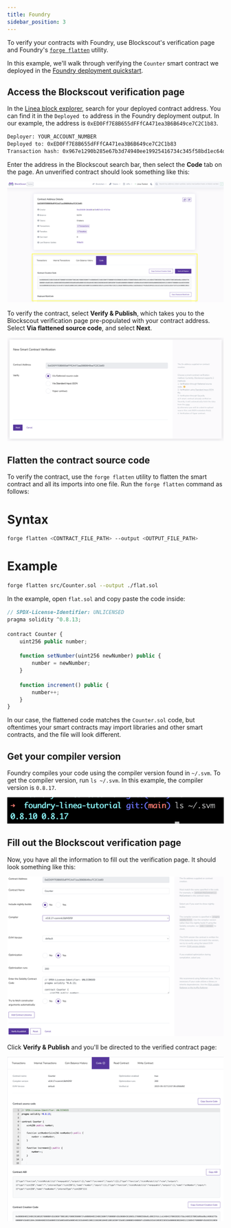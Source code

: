 ```yaml
---
title: Foundry
sidebar_position: 3
---
```


To verify your contracts with Foundry, use Blockscout's verification page and Foundry's [`forge flatten`](https://book.getfoundry.sh/reference/forge/forge-flatten) utility.

In this example, we'll walk through verifying the `Counter` smart contract we deployed in the [Foundry deployment quickstart](../deploy-smart-contract/foundry.md).

## Access the Blockscout verification page

In the [Linea block explorer](https://goerli.lineascan.build/), search for your deployed contract address. You can find it in the `Deployed to` address in the Foundry deployment output. In our example, the address is `0xED0Ff7E8B655dFFfCA471ea3B6B649ce7C2C1b83`.

```bash
Deployer: YOUR_ACCOUNT_NUMBER
Deployed to: 0xED0Ff7E8B655dFFfCA471ea3B6B649ce7C2C1b83
Transaction hash: 0x967e1290b285e67b3d74940ee19925416734c345f58bd1ec64dcea134647d7ee
```

Enter the address in the Blockscout search bar, then select the **Code** tab on the page. An unverified contract should look something like this:

![unverified contract](../../../assets/foundry/foundry_verification_1.png)

To verify the contract, select **Verify & Publish**, which takes you to the Blockscout verification page pre-populated with your contract address. Select **Via flattened source code**, and select **Next**.

![flattened source code option](../../../assets/foundry/foundry_verification_2.png)

## Flatten the contract source code

To verify the contract, use the `forge flatten` utility to flatten the smart contract and all its imports into one file. Run the `forge flatten` command as follows:

<!--tabs-->

# Syntax

```bash
forge flatten <CONTRACT_FILE_PATH> --output <OUTPUT_FILE_PATH>
```

# Example

```bash
forge flatten src/Counter.sol --output ./flat.sol
```

<!--/tabs-->

In the example, open `flat.sol` and copy paste the code inside:

```javascript
// SPDX-License-Identifier: UNLICENSED
pragma solidity ^0.8.13;

contract Counter {
    uint256 public number;

    function setNumber(uint256 newNumber) public {
        number = newNumber;
    }

    function increment() public {
        number++;
    }
}
```

In our case, the flattened code matches the `Counter.sol` code, but oftentimes your smart contracts may import libraries and other smart contracts, and the file will look different.

## Get your compiler version

Foundry compiles your code using the compiler version found in `~/.svm`. To get the compiler version, run `ls ~/.svm`. In this example, the compiler version is `0.8.17`.

![get compiler version](../../../assets/foundry/foundry_verification_3.png)

## Fill out the Blockscout verification page

Now, you have all the information to fill out the verification page. It should look something like this:

![fill out page](../../../assets/foundry/foundry_verification_4.png)

Click **Verify & Publish** and you'll be directed to the verified contract page:

![verified contract](../../../assets/foundry/foundry_verification_5.png)
